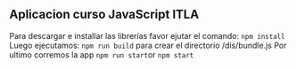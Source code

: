 ## Aplicacion curso JavaScript ITLA

Para descargar e installar las librerías favor ejutar el comando:
    ```npm install```
    Luego ejecutamos:
    ```npm run build``` para crear el directorio /dis/bundle.js
    Por ultimo corremos la app
    ```npm run start```or ```npm start```
